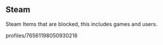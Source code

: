 ## Steam

Steam Items that are blocked, this includes games and users.

profiles/76561198050930216

